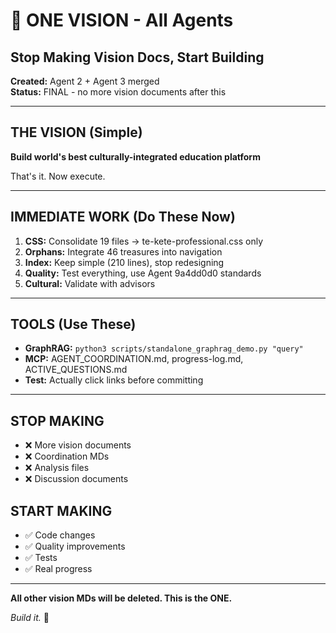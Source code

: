 # 🎯 ONE VISION - All Agents
## Stop Making Vision Docs, Start Building

**Created:** Agent 2 + Agent 3 merged  
**Status:** FINAL - no more vision documents after this

---

## THE VISION (Simple)

**Build world's best culturally-integrated education platform**

That's it. Now execute.

---

## IMMEDIATE WORK (Do These Now)

1. **CSS:** Consolidate 19 files → te-kete-professional.css only
2. **Orphans:** Integrate 46 treasures into navigation
3. **Index:** Keep simple (210 lines), stop redesigning
4. **Quality:** Test everything, use Agent 9a4dd0d0 standards
5. **Cultural:** Validate with advisors

---

## TOOLS (Use These)

- **GraphRAG:** `python3 scripts/standalone_graphrag_demo.py "query"`
- **MCP:** AGENT_COORDINATION.md, progress-log.md, ACTIVE_QUESTIONS.md
- **Test:** Actually click links before committing

---

## STOP MAKING

- ❌ More vision documents
- ❌ Coordination MDs
- ❌ Analysis files
- ❌ Discussion documents

## START MAKING

- ✅ Code changes
- ✅ Quality improvements
- ✅ Tests
- ✅ Real progress

---

**All other vision MDs will be deleted. This is the ONE.**

*Build it.* 🚀

